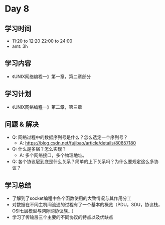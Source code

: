 # Day 8
## 学习时间
- 11:20 to 12:20 22:00 to 24:00
- amt: 3h
## 学习内容
- 《UNIX网络编程一》第一章，第二章部分
## 学习计划
- 《UNIX网络编程一》第二章，第三章
## 问题 & 解决
- Q: 网络过程中的数据序列号是什么？怎么选定一个序列号？
  - A: https://blog.csdn.net/fujibao/article/details/80857180
- Q: 什么是多宿？怎么实现？
  - A: 多个网络接口，多个物理地址。
- Q: 各个协议层到底是什么关系？简单的上下关系吗？为什么要规定这么多协议？
## 学习总结
- 了解到了socket编程中各个函数使用的大致情况与其作用分工
- 对数据在不同主机间流通的过程有了一个基本的概览（PDU，SDU，协议栈，OSI七层模型与网际网协议族...）
- 学习了传输层三个主要的不同协议的特点以及优缺点